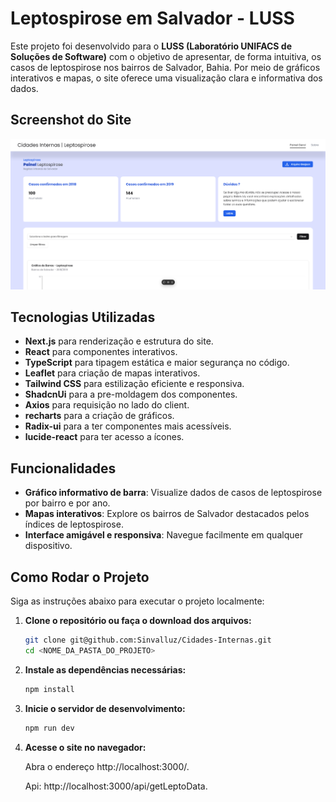 # Leptospirose em Salvador - LUSS

Este projeto foi desenvolvido para o **LUSS (Laboratório UNIFACS de Soluções de Software)** com o objetivo de apresentar, de forma intuitiva, os casos de leptospirose nos bairros de Salvador, Bahia. Por meio de gráficos interativos e mapas, o site oferece uma visualização clara e informativa dos dados.

## Screenshot do Site

![Screenshot do site](./public/site.png)

## Tecnologias Utilizadas

-   **Next.js** para renderização e estrutura do site.
-   **React** para componentes interativos.
-   **TypeScript** para tipagem estática e maior segurança no código.
-   **Leaflet** para criação de mapas interativos.
-   **Tailwind CSS** para estilização eficiente e responsiva.
-   **ShadcnUi** para a pre-moldagem dos componentes.
-   **Axios** para requisição no lado do client.
-   **recharts** para a criação de gráficos.
-   **Radix-ui** para a ter componentes mais acessíveis.
-   **lucide-react** para ter acesso a ícones.

## Funcionalidades

-   **Gráfico informativo de barra**: Visualize dados de casos de leptospirose por bairro e por ano.
-   **Mapas interativos**: Explore os bairros de Salvador destacados pelos índices de leptospirose.
-   **Interface amigável e responsiva**: Navegue facilmente em qualquer dispositivo.

## Como Rodar o Projeto

Siga as instruções abaixo para executar o projeto localmente:

1. **Clone o repositório ou faça o download dos arquivos:**

    ```bash
    git clone git@github.com:Sinvalluz/Cidades-Internas.git
    cd <NOME_DA_PASTA_DO_PROJETO>
    ```

2. **Instale as dependências necessárias:**

    ```bash
    npm install
    ```

3. **Inicie o servidor de desenvolvimento:**

    ```bash
    npm run dev
    ```

4. **Acesse o site no navegador:**

    Abra o endereço http://localhost:3000/.

    Api: http://localhost:3000/api/getLeptoData.
